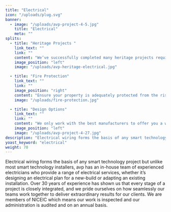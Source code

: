 ```yaml
---
title: "Electrical"
icon: "/uploads/plug.svg"
banner: 
  - image: "/uploads/avp-project-4-5.jpg"
    title: "Electrical"
    meta: ""
splits: 
  - title: "Heritage Projects "
    link_text: ""
    link: ""
    content: "We’ve successfully completed many heritage projects requiring large-scale power distribution where it’s vital to adhere to strict guidelines to protect these beautiful, listed buildings. We’re sympathetic to the period during which the building was constructed whilst also making it suitable for modern day living."
    image_position: "left"
    image: "/uploads/avp-heritage-electrical.jpg"

  - title: "Fire Protection"
    link_text: ""
    link: ""
    image_position: "right"
    content: "Ensure your property is adequately protected from the risk of fire with our integrated, mains linked fire protection systems. Our experienced team will carry out a full assessment of the property and recommend the best, low maintenance system to provide protection and peace of mind. "
    image: "/uploads/fire-protection.jpg"

  - title: "Design Options"
    link_text: ""
    link: ""
    content: "We only work with the best manufacturers to offer you a wide range of accessories to suit your project and budget. Whether it’s bespoke switches, paintable socket plates that seamlessly blend with your décor or multi-use data points."
    image_position: "left"
    image: "/uploads/avp-project-4-27.jpg"
description: "Electrical wiring forms the basis of any smart technology project but unlike most smart technology installers."
yoast_keyword: "electrical"
weight: 70
---
```


Electrical wiring forms the basis of any smart technology project but unlike most smart technology installers, avp has an in-house team of experienced electricians who provide a range of electrical services, whether it’s designing an electrical plan for a new-build or adapting an existing installation. Over 30 years of experience has shown us that every stage of a project is closely integrated, and we pride ourselves on how seamlessly our teams work together to deliver extraordinary results for our clients. We are members of NICEIC which means our work is inspected and our administration is audited and on an annual basis.